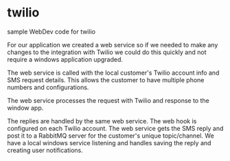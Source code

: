 # twilio
sample WebDev code for twilio

For our application we created a web service so if we needed to make any changes to the integration with Twilio we could do this quickly and not require a windows application upgraded.

The web service is called with the local customer's Twilio account info and SMS request details.  This allows the customer to have multiple phone numbers and configurations.

The web service processes the request with Twilio and response to the window app.

The replies are handled by the same web service.  The web hook is configured on each Twilio account.  The web service gets the SMS reply and post it to a RabbitMQ server for the customer's unique topic/channel.  We have a local windows service listening and handles saving the reply and creating user notifications.
